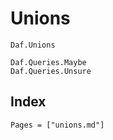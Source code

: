 # Unions

```@docs
Daf.Unions
```

```@docs
Daf.Queries.Maybe
Daf.Queries.Unsure
```

## Index

```@index
Pages = ["unions.md"]
```
